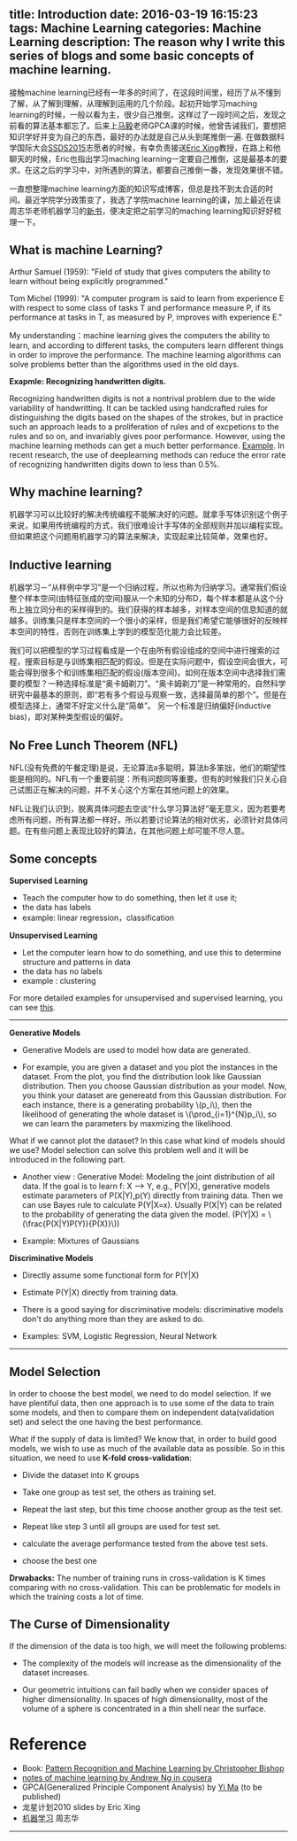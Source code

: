 title: Introduction
date: 2016-03-19 16:15:23
tags: Machine Learning
categories: Machine Learning
description: The reason why I write this series of blogs and some basic concepts of machine learning.
---

接触machine learning已经有一年多的时间了，在这段时间里，经历了从不懂到了解，从了解到理解，从理解到运用的几个阶段。起初开始学习maching learning的时候，一般以看为主，很少自己推倒，这样过了一段时间之后，发现之前看的算法基本都忘了。后来上[马毅][url1]老师GPCA课的时候，他曾告诫我们，要想把知识学好并变为自己的东西，最好的办法就是自己从头到尾推倒一遍. 在做数据科学国际大会[SSDS2015][url2]志愿者的时候，有幸负责接送[Eric Xing][url3]教授，在路上和他聊天的时候，Eric也指出学习maching learning一定要自己推倒，这是最基本的要求。在这之后的学习中，对所遇到的算法，都要自己推倒一番，发现效果很不错。

一直想整理machine learning方面的知识写成博客，但总是找不到太合适的时间。最近学院学分政策变了，我选了学院machine learning的课，加上最近在读周志华老师机器学习的[新书][url4]，便决定把之前学习的maching learning知识好好梳理一下。


## What is machine Learning?
Arthur Samuel (1959): "Field of study that gives computers the ability to learn without being explicitly programmed."

Tom Michel (1999): "A computer program is said to learn from experience E with respect to some class of tasks T and performance measure P, if its performance at tasks in T, as measured by P, improves with experience E."

My understanding：machine learning gives the computers the ability to learn, and according to different tasks, the computers learn different things in order to improve the performance. The machine learning algorithms can solve problems better than the algorithms used in the old days. 

**Exapmle: Recognizing handwritten digits.** 

Recognizing handwritten digits is not a nontrival problem due to the wide variability of handwritting. It can be tackled using handcrafted rules for distinguishing the digits based on the shapes of the strokes, but in practice such an approach leads to a proliferation of rules and of excpetions to the rules and so on, and invariably gives poor performance. However, using the machine learning methods can get a much better performance. [Example](http://yann.lecun.com/exdb/mnist/). In recent research, the use of deeplearning methods can reduce the error rate of recognizing handwritten digits down to less than 0.5%. 

## Why machine learning?

机器学习可以比较好的解决传统编程不能解决好的问题。就拿手写体识别这个例子来说，如果用传统编程的方式，我们很难设计手写体的全部规则并加以编程实现。但如果把这个问题用机器学习的算法来解决，实现起来比较简单，效果也好。
## Inductive learning

机器学习－“从样例中学习”是一个归纳过程，所以也称为归纳学习。通常我们假设整个样本空间(由特征张成的空间)服从一个未知的分布D，每个样本都是从这个分布上独立同分布的采样得到的。我们获得的样本越多，对样本空间的信息知道的就越多。训练集只是样本空间的一个很小的采样，但是我们希望它能够很好的反映样本空间的特性，否则在训练集上学到的模型范化能力会比较差。

我们可以把模型的学习过程看成是一个在由所有假设组成的空间中进行搜索的过程，搜索目标是与训练集相匹配的假设。但是在实际问题中，假设空间会很大，可能会得到很多个和训练集相匹配的假设(版本空间)。如何在版本空间中选择我们需要的模型？一种选择标准是“奥卡姆剃刀”。“奥卡姆剃刀”是一种常用的，自然科学研究中最基本的原则，即“若有多个假设与观察一致，选择最简单的那个”。但是在模型选择上，通常不好定义什么是“简单”。 另一个标准是归纳偏好(inductive bias)，即对某种类型假设的偏好。

## No Free Lunch Theorem (NFL)
NFL(没有免费的午餐定理)是说，无论算法a多聪明，算法b多笨拙，他们的期望性能是相同的。NFL有一个重要前提：所有问题同等重要。但有的时候我们只关心自己试图正在解决的问题，并不关心这个方案在其他问题上的效果。

NFL让我们认识到，脱离具体问题去空谈“什么学习算法好”毫无意义，因为若要考虑所有问题，所有算法都一样好。所以若要讨论算法的相对优劣，必须针对具体问题。在有些问题上表现比较好的算法，在其他问题上却可能不尽人意。

## Some concepts 

**Supervised Learning**

- Teach the computer how to do something, then let it use it;
- the data has labels
- example: linear regression，classification

**Unsupervised Learning**

- Let the computer learn how to do something, and use this to determine structure and patterns in data
- the data has no labels
- example : clustering

For more detailed examples for unsupervised and supervised learning, you can see [this][urllearn].

---

**Generative Models**

- Generative Models are used to model how data are generated. 

- For example, you are given a dataset and you plot the instances in the dataset. From the plot, you find the distribution look like Gaussian distribution. Then you choose Gaussian distribution as your model. Now, you think your dataset are genereatd from this Gaussian distribution. For each instance, there is a generating probability \\(p\_i\\), then the likelihood of generating the whole dataset is \\(\prod\_{i=1}^{N}p\_i\\), so we can learn the parameters by maxmizing the likelihood.

What if we cannot plot the dataset? In this case what kind of models should we use? Model selection can solve this problem well and it will be introduced in the following part.

- Another view : Generative Model: Modeling the joint distribution of all data. If the goal is to learn f: X --> Y, e.g., P(Y|X), generative models estimate parameters of P(X|Y),p(Y) directly from training data. Then we can use Bayes rule to calculate P(Y|X=x). Usually P(X|Y) can be related to the probability of generating the data given the model. 
(P(Y|X) = \\(\frac{P(X|Y)P(Y)}{P(X)}\\))

- Example: Mixtures of Gaussians


**Discriminative Models**

- Directly assume some functional form for P(Y|X)

- Estimate P(Y|X) directly from training data.

- There is a good saying for discriminative models: discriminative models don't do anything more than they are asked to do.

- Examples: SVM, Logistic Regression, Neural Network

--- 


## Model Selection

In order to choose the best model, we need to do model selection. If we have plentiful data, then one approach is to use some of the data to train some models, and then to compare them on independent data(validation set) and select the one having the best performance.

What if the supply of data is limited? We know that, in order to build good models, we wish to use as much of the available data as possible. So in this situation, we need to use **K-fold cross-validation**:

- Divide the dataset into K groups

- Take one group as test set, the others as training set.

- Repeat the last step, but this time choose another group as the test set. 

- Repeat like step 3 until all groups are used for test set.

- calculate the average performance tested from the above test sets.

- choose the best one

**Drwabacks:**
The number of training runs in cross-validation is K times comparing with no cross-validation. This can be problematic for models in which the training costs a lot of time.

## The Curse of Dimensionality


If the dimension of the data is too high, we will meet the following problems:

- The complexity of the models will increase as the dimensionality of the dataset increases.

- Our geometric intuitions can fail badly when we consider spaces of higher dimensionality. In spaces of high dimensionality, most of the volume of a sphere is concentrated in a thin shell near the surface.


# Reference

- Book: [Pattern Recognition and Machine Learning by Christopher Bishop](http://www.rmki.kfki.hu/~banmi/elte/Bishop%20-%20Pattern%20Recognition%20and%20Machine%20Learning.pdf)
- [notes of machine learning by Andrew Ng in cousera](http://www.holehouse.org/mlclass)
- GPCA(Generalized Principle Component Analysis) by [Yi Ma](http://yima.csl.illinois.edu/) (to be published)
- 龙星计划2010 slides by Eric Xing
- [机器学习][url4] 周志华


[url1]:https://scholar.google.com/citations?user=XqLiBQMAAAAJ
[url2]:http://ssds2015.shanghaitech.edu.cn/
[url3]:http://www.cs.cmu.edu/~epxing/
[urllearn]:http://www.holehouse.org/mlclass/01_02_Introduction_regression_analysis_and_gr.html
[url4]:http://cs.nju.edu.cn/zhouzh/zhouzh.files/publication/MLbook2016.htm
<script type="text/javascript" src="http://cdn.mathjax.org/mathjax/latest/MathJax.js?config=default"></script>


--- 
